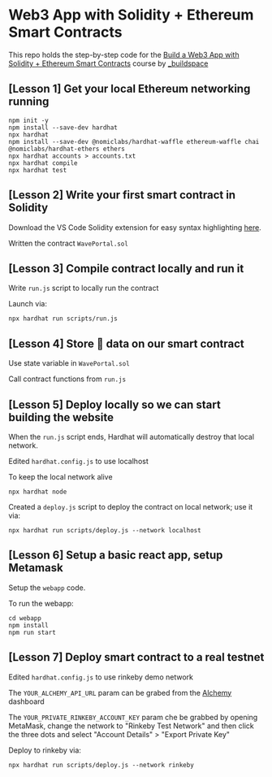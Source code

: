 # Web3 App with Solidity + Ethereum Smart Contracts

This repo holds the step-by-step code for the [Build a Web3 App with Solidity + Ethereum Smart Contracts](https://app.buildspace.so/courses/CO02cf0f1c-f996-4f50-9669-cf945ca3fb0b) course by [_buildspace](https://buildspace.so)

## [Lesson 1] Get your local Ethereum networking running

```shell
npm init -y
npm install --save-dev hardhat
npx hardhat
npm install --save-dev @nomiclabs/hardhat-waffle ethereum-waffle chai @nomiclabs/hardhat-ethers ethers
npx hardhat accounts > accounts.txt
npx hardhat compile
npx hardhat test
```

## [Lesson 2] Write your first smart contract in Solidity

Download the VS Code Solidity extension for easy syntax highlighting [here](https://marketplace.visualstudio.com/items?itemName=JuanBlanco.solidity).

Written the contract `WavePortal.sol`

## [Lesson 3] Compile contract locally and run it

Write `run.js` script to locally run the contract

Launch via:

```shell
npx hardhat run scripts/run.js
```

## [Lesson 4] Store 👋 data on our smart contract

Use state variable in `WavePortal.sol`

Call contract functions from `run.js`

## [Lesson 5] Deploy locally so we can start building the website

When the `run.js` script ends, Hardhat will automatically destroy that local network.

Edited `hardhat.config.js` to use localhost

To keep the local network alive

```shell
npx hardhat node
```

Created a `deploy.js` script to deploy the contract on local network; use it via:

```shell
npx hardhat run scripts/deploy.js --network localhost
```

## [Lesson 6] Setup a basic react app, setup Metamask

Setup the `webapp` code.

To run the webapp:

```shell
cd webapp
npm install
npm run start
```

## [Lesson 7] Deploy smart contract to a real testnet

Edited `hardhat.config.js` to use rinkeby demo network

The `YOUR_ALCHEMY_API_URL` param can be grabed from the [Alchemy](https://dashboard.alchemyapi.io) dashboard

The `YOUR_PRIVATE_RINKEBY_ACCOUNT_KEY` param che be grabbed by opening MetaMask, change the network to "Rinkeby Test Network" and then click the three dots and select "Account Details" > "Export Private Key"

Deploy to rinkeby via:

```shell
npx hardhat run scripts/deploy.js --network rinkeby
```
